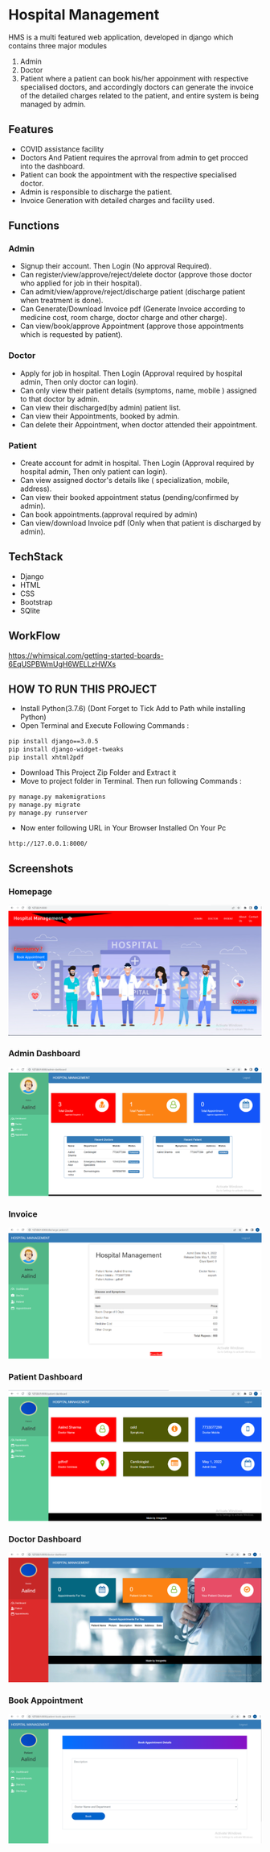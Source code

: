 
# Hospital Management 

HMS is a multi featured web application, developed in django which contains three major modules 
1. Admin
2. Doctor
3. Patient
where a patient can book his/her appoinment with respective specialised doctors, and accordingly doctors can generate the invoice of the detailed charges related to the patient, and entire system is being managed by admin.




## Features

- COVID assistance facility
- Doctors And Patient requires  the aprroval from admin to get procced into the dashboard.
- Patient can book the appointment with the respective specialised doctor.
- Admin is responsible to discharge the patient.
- Invoice Generation with detailed charges and facility used.



## Functions
### Admin
- Signup their account. Then Login (No approval Required).
- Can register/view/approve/reject/delete doctor (approve those doctor who applied for job in their hospital).
- Can admit/view/approve/reject/discharge patient (discharge patient when treatment is done).
- Can Generate/Download Invoice pdf (Generate Invoice according to medicine cost, room charge, doctor charge and other charge).
- Can view/book/approve Appointment (approve those appointments which is requested by patient).

### Doctor
- Apply for job in hospital. Then Login (Approval required by hospital admin, Then only doctor can login).
- Can only view their patient details (symptoms, name, mobile ) assigned to that doctor by admin.
- Can view their discharged(by admin) patient list.
- Can view their Appointments, booked by admin.
- Can delete their Appointment, when doctor attended their appointment.

### Patient
- Create account for admit in hospital. Then Login (Approval required by hospital admin, Then only patient can login).
- Can view assigned doctor's details like ( specialization, mobile, address).
- Can view their booked appointment status (pending/confirmed by admin).
- Can book appointments.(approval required by admin)
- Can view/download Invoice pdf (Only when that patient is discharged by admin).


## TechStack

- Django
- HTML
- CSS
- Bootstrap
- SQlite


## WorkFlow
https://whimsical.com/getting-started-boards-6EqUSPBWmUgH6WELLzHWXs


## HOW TO RUN THIS PROJECT

- Install Python(3.7.6) (Dont Forget to Tick Add to Path while installing Python)
- Open Terminal and Execute Following Commands :

```
pip install django==3.0.5
pip install django-widget-tweaks
pip install xhtml2pdf
```

- Download This Project Zip Folder and Extract it
- Move to project folder in Terminal. Then run following Commands :
```
py manage.py makemigrations
py manage.py migrate
py manage.py runserver
```
- Now enter following URL in Your Browser Installed On Your Pc
```
http://127.0.0.1:8000/
```


## Screenshots

### Homepage
![homepage snap](https://github.com/d3adsh0t1/Capstone_HMS/blob/master/static/screenshots/Screenshot%20(499).png?raw=true)
### Admin Dashboard
![dashboard snap](https://github.com/d3adsh0t1/Capstone_HMS/blob/master/static/screenshots/Screenshot%20(500).png?raw=true)
### Invoice
![invoice snap](https://github.com/d3adsh0t1/Capstone_HMS/blob/master/static/screenshots/Screenshot%20(501).png?raw=true)
### Patient Dashboard
![p_dashboard snap](https://github.com/d3adsh0t1/Capstone_HMS/blob/master/static/screenshots/Screenshot%20(503).png?raw=true)
### Doctor Dashboard
![d_dashboard snap](https://github.com/d3adsh0t1/Capstone_HMS/blob/master/static/screenshots/Screenshot%20(504).png?raw=true)
### Book Appointment
![appointmentsnap](https://github.com/d3adsh0t1/Capstone_HMS/blob/master/static/screenshots/Screenshot%20(505).png?raw=true)
